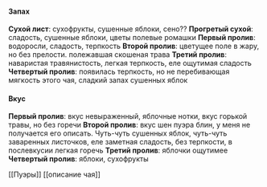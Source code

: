 #### Запах
**Сухой лист**: сухофрукты, сушенные яблоки, сено??
**Прогретый сухой**: сладость, сушенные яблоки, цветы полевые ромашки
**Первый пролив**: водоросли, сладость, терпкость 
**Второй пролив**: цветущее поле в жару, но без прелости. полежавшая скошеная трава
**Третий пролив**: наваристая травянистость, легкая терпкость, еле ощутимая сладость
**Четвертый пролив**: появилась терпкость, но не перебивающая мягкость этого чая, сладкий запах сушенных яблок

#### Вкус
**Первый пролив**: вкус невыраженный, яблочные нотки, вкус горькой травы, но без горечи
**Второй пролив**: вкус шен пуэра блин, у меня не получается его описать. Чуть-чуть сушенных яблок, чуть-чуть заваренных листочков, еле заметная сладость, без терпкости, в послевкусии легкая горечь 
**Третий пролив**: яблочки ощутимее
**Четвертый пролив**: яблоки, сухофрукты

[[Пуэры]]
[[описание чая]]